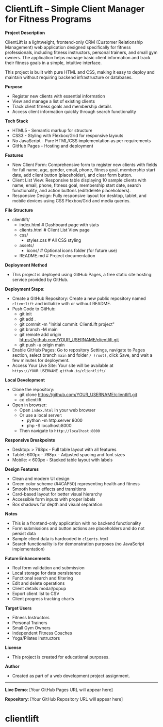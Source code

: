 # **ClientLift – Simple Client Manager for Fitness Programs**

**Project Description**

ClientLift is a lightweight, frontend-only CRM (Customer Relationship Management) web application designed specifically for fitness professionals, including fitness instructors, personal trainers, and small gym owners. The application helps manage basic client information and track their fitness goals in a simple, intuitive interface.

This project is built with pure HTML and CSS, making it easy to deploy and maintain without requiring backend infrastructure or databases.

**Purpose**

- Register new clients with essential information
- View and manage a list of existing clients
- Track client fitness goals and membership details
- Access client information quickly through search functionality

**Tech Stack**

- HTML5 - Semantic markup for structure
- CSS3 - Styling with Flexbox/Grid for responsive layouts
- No JavaScript - Pure HTML/CSS implementation as per requirements
- GitHub Pages - Hosting and deployment

**Features**

- New Client Form: Comprehensive form to register new clients with fields for full name, age, gender, email, phone, fitness goal, membership start date, add client button (placeholder), and clear form button.
- Client List View: Responsive table displaying 10 sample clients with name, email, phone, fitness goal, membership start date, search functionality, and action buttons (edit/delete placeholders).
- Responsive Design: Fully responsive layout for desktop, tablet, and mobile devices using CSS Flexbox/Grid and media queries.


**File Structure**

- clientlift/
   - index.html          # Dashboard page with stats
   - clients.html        # Client List View page
   - css/
      - styles.css        # All CSS styling
   - assets/
      - icons/            # Optional icons folder (for future use)
   - README.md           # Project documentation


**Deployment Method**

- This project is deployed using GitHub Pages, a free static site hosting service provided by GitHub.

**Deployment Steps:**

- Create a GitHub Repository: Create a new public repository named `clientlift` and initialize with or without README.
- Push Code to GitHub:
  - git init
  - git add .
  - git commit -m "Initial commit: ClientLift project"
  - git branch -M main
  - git remote add origin https://github.com/YOUR_USERNAME/clientlift.git
  - git push -u origin main
- Enable GitHub Pages: Go to repository Settings, navigate to Pages section, select branch `main` and folder `/ (root)`, click Save, and wait a few minutes for deployment.
- Access Your Live Site: Your site will be available at `https://YOUR_USERNAME.github.io/clientlift/`

**Local Development**

- Clone the repository:
  - git clone https://github.com/YOUR_USERNAME/clientlift.git
  - cd clientlift
- Open in browser:
  - Open `index.html` in your web browser
  - Or use a local server:
    - python -m http.server 8000
    - php -S localhost:8000
  - Then navigate to `http://localhost:8000`


**Responsive Breakpoints**

- Desktop: > 768px - Full table layout with all features
- Tablet: 600px - 768px - Adjusted spacing and font sizes
- Mobile: < 600px - Stacked table layout with labels

**Design Features**

- Clean and modern UI design
- Green color scheme (#4CAF50) representing health and fitness
- Smooth hover effects and transitions
- Card-based layout for better visual hierarchy
- Accessible form inputs with proper labels
- Box shadows for depth and visual separation

**Notes**

- This is a frontend-only application with no backend functionality
- Form submissions and button actions are placeholders and do not persist data
- Sample client data is hardcoded in `clients.html`
- Search functionality is for demonstration purposes (no JavaScript implementation)

**Future Enhancements**

- Real form validation and submission
- Local storage for data persistence
- Functional search and filtering
- Edit and delete operations
- Client details modal/popup
- Export client list to CSV
- Client progress tracking charts

**Target Users**

- Fitness Instructors
- Personal Trainers
- Small Gym Owners
- Independent Fitness Coaches
- Yoga/Pilates Instructors

**License**

- This project is created for educational purposes.

**Author**

- Created as part of a web development project assignment.

---

**Live Demo**: [Your GitHub Pages URL will appear here]

**Repository**: [Your GitHub Repository URL will appear here]
# clientlift
